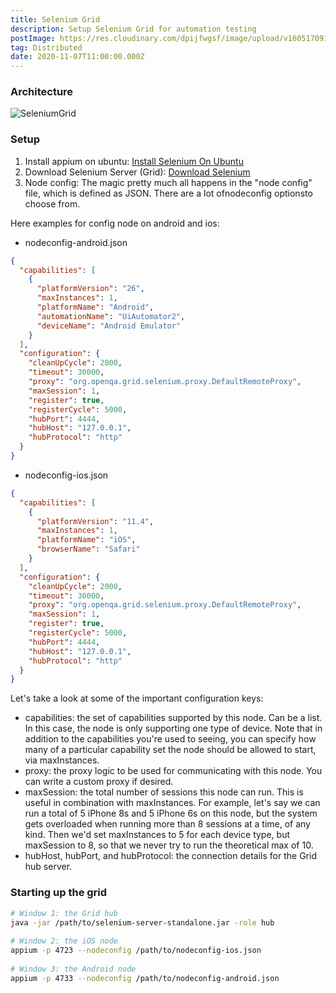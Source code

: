 ```yaml
---
title: Selenium Grid
description: Setup Selenium Grid for automation testing
postImage: https://res.cloudinary.com/dpijfwgsf/image/upload/v1605170918/blog/selenium-grid-logo-huge_mnmqaf.png
tag: Distributed
date: 2020-11-07T11:00:00.000Z
---
```


### Architecture
    
![SeleniumGrid](seleniumgrid-1.png)

### Setup

1. Install appium on ubuntu: [Install Selenium On Ubuntu](https://confusedcoders.com/general-programming/mobile/how-to-install-appium-in-ubuntu)
2. Download Selenium Server (Grid): [Download Selenium](https://www.selenium.dev/downloads/ )
3. Node config: The magic pretty much all happens in the "node config" file, which is defined as JSON. There are a lot ofnodeconfig optionsto choose from.
  
Here examples for config node on android and ios:

- nodeconfig-android.json

```json
{
  "capabilities": [
    {
      "platformVersion": "26",
      "maxInstances": 1,
      "platformName": "Android",
      "automationName": "UiAutomator2",
      "deviceName": "Android Emulator"
    }
  ],
  "configuration": {
    "cleanUpCycle": 2000,
    "timeout": 30000,
    "proxy": "org.openqa.grid.selenium.proxy.DefaultRemoteProxy",
    "maxSession": 1,
    "register": true,
    "registerCycle": 5000,
    "hubPort": 4444,
    "hubHost": "127.0.0.1",
    "hubProtocol": "http"
  }
}
```

- nodeconfig-ios.json
    
```json
{
  "capabilities": [
    {
      "platformVersion": "11.4",
      "maxInstances": 1,
      "platformName": "iOS",
      "browserName": "Safari"
    }
  ],
  "configuration": {
    "cleanUpCycle": 2000,
    "timeout": 30000,
    "proxy": "org.openqa.grid.selenium.proxy.DefaultRemoteProxy",
    "maxSession": 1,
    "register": true,
    "registerCycle": 5000,
    "hubPort": 4444,
    "hubHost": "127.0.0.1",
    "hubProtocol": "http"
  }
}
```

Let's take a look at some of the important configuration keys:

- capabilities: the set of capabilities supported by this node. Can be a list. In this case, the node is only supporting one type of device. Note that in addition to the capabilities you're used to seeing, you can specify how many of a particular capability set the node should be allowed to start, via maxInstances.
- proxy: the proxy logic to be used for communicating with this node. You can write a custom proxy if desired.
- maxSession: the total number of sessions this node can run. This is useful in combination with maxInstances. For example, let's say we can run a total of 5 iPhone 8s and 5 iPhone 6s on this node, but the system gets overloaded when running more than 8 sessions at a time, of any kind. Then we'd set maxInstances to 5 for each device type, but maxSession to 8, so that we never try to run the theoretical max of 10.
- hubHost, hubPort, and hubProtocol: the connection details for the Grid hub server.

### Starting up the grid

```bash
# Window 1: the Grid hub
java -jar /path/to/selenium-server-standalone.jar -role hub
 
# Window 2: the iOS node
appium -p 4723 --nodeconfig /path/to/nodeconfig-ios.json
 
# Window 3: the Android node
appium -p 4733 --nodeconfig /path/to/nodeconfig-android.json
```
